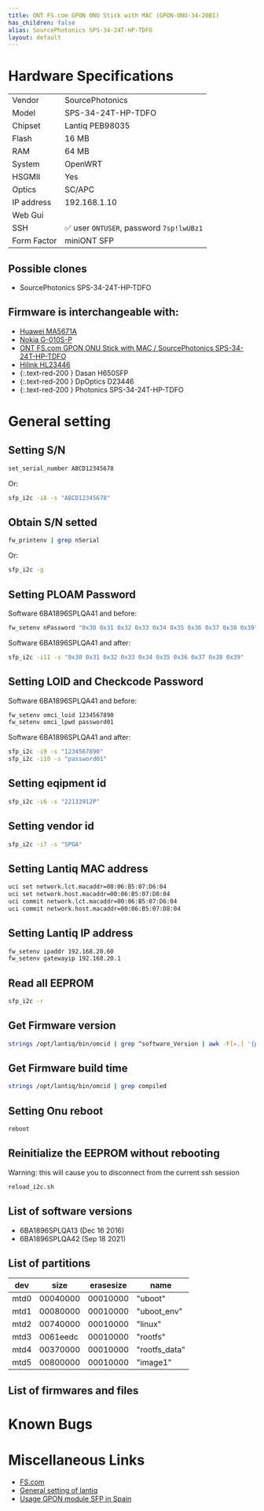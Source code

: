 ```yaml
---
title: ONT FS.com GPON ONU Stick with MAC (GPON-ONU-34-20BI)
has_children: false
alias: SourcePhotonics SPS-34-24T-HP-TDFO
layout: default
---
```


# Hardware Specifications

|             |                                            |
| ----------- | ------------------------------------------ |
| Vendor      | SourcePhotonics                            |
| Model       | SPS-34-24T-HP-TDFO                         |
| Chipset     | Lantiq PEB98035                            |
| Flash       | 16 MB                                      |
| RAM         | 64 MB                                      |
| System      | OpenWRT                                    |
| HSGMII      | Yes                                        |
| Optics      | SC/APC                                     |
| IP address  | 192.168.1.10                               |
| Web Gui     |                                            |
| SSH         | ✅ user `ONTUSER`, password `7sp!lwUBz1` |
| Form Factor | miniONT SFP                                |

## Possible clones

- SourcePhotonics SPS-34-24T-HP-TDFO

## Firmware is interchangeable with:

- [Huawei MA5671A](/ont-huawei-ma5671a)
- [Nokia G-010S-P](/ont-nokia-g-010s-p)
- [ONT FS.com GPON ONU Stick with MAC / SourcePhotonics SPS-34-24T-HP-TDFO](/ont-SourcePhotonics-SPS-34-24T-HP-TDFO)
- [Hilink HL23446](/ont-Hilink-HL23446)
- {:.text-red-200 } Dasan H650SFP 
- {:.text-red-200 } DpOptics D23446    
- {:.text-red-200 } Photonics SPS-34-24T-HP-TDFO

# General setting


## Setting S/N
```sh
set_serial_number ABCD12345678
```
Or:
```sh
sfp_i2c -i8 -s "ABCD12345678"
```

## Obtain S/N setted
```sh
fw_printenv | grep nSerial
```
Or:
```sh
sfp_i2c -g
```

## Setting PLOAM Password
Software 6BA1896SPLQA41 and before:
```sh
fw_setenv nPassword "0x30 0x31 0x32 0x33 0x34 0x35 0x36 0x37 0x38 0x39"
```

Software 6BA1896SPLQA41 and after:
```sh
sfp_i2c -i11 -s "0x30 0x31 0x32 0x33 0x34 0x35 0x36 0x37 0x38 0x39"
```

## Setting LOID and Checkcode Password
Software 6BA1896SPLQA41 and before:
```sh
fw_setenv omci_loid 1234567890
fw_setenv omci_lpwd password01
```

Software 6BA1896SPLQA41 and after:
```sh
sfp_i2c -i9 -s "1234567890"
sfp_i2c -i10 -s "password01"
```

## Setting eqipment id
```sh
sfp_i2c -i6 -s "22133912P"
```

## Setting vendor id
```sh
sfp_i2c -i7 -s "SPGA"
```

## Setting Lantiq MAC address
```sh
uci set network.lct.macaddr=00:06:B5:07:D6:04
uci set network.host.macaddr=00:06:B5:07:D8:04
uci commit network.lct.macaddr=00:06:B5:07:D6:04
uci commit network.host.macaddr=00:06:B5:07:D8:04
```

## Setting Lantiq IP address
```sh
fw_setenv ipaddr 192.168.20.60
fw_setenv gatewayip 192.168.20.1
```

## Read all EEPROM
```sh
sfp_i2c -r
```

## Get Firmware version
```sh
strings /opt/lantiq/bin/omcid | grep ^software_Version | awk -F[=,] '{print $2}'
```

## Get Firmware build time
```sh
strings /opt/lantiq/bin/omcid | grep compiled
```

## Setting Onu reboot
```sh
reboot
```

## Reinitialize the EEPROM without rebooting 
Warning: this will cause you to disconnect from the current ssh session
```sh
reload_i2c.sh
```


## List of software versions
- 6BA1896SPLQA13 (Dec 16 2016)
- 6BA1896SPLQA42 (Sep 18 2021)

## List of partitions

| dev  | size     | erasesize | name          |
| ---- | -------- | --------- | ------------- |
| mtd0 | 00040000 | 00010000  | "uboot"       |
| mtd1 | 00080000 | 00010000  | "uboot_env"   |
| mtd2 | 00740000 | 00010000  | "linux"       |
| mtd3 | 0061eedc | 00010000  | "rootfs"      |
| mtd4 | 00370000 | 00010000  | "rootfs_data" |
| mtd5 | 00800000 | 00010000  | "image1"      |

## List of firmwares and files

# Known Bugs
# Miscellaneous Links

- [FS.com](https://www.fs.com/it/products/133619.html)
- [General setting of lantiq](https://forum.fibra.click/d/23881-ma5671a-e-vodafone-25-gbps/64)
- [Usage GPON module SFP in Spain](https://forum.mikrotik.com/viewtopic.php?t=116364&start=300)
